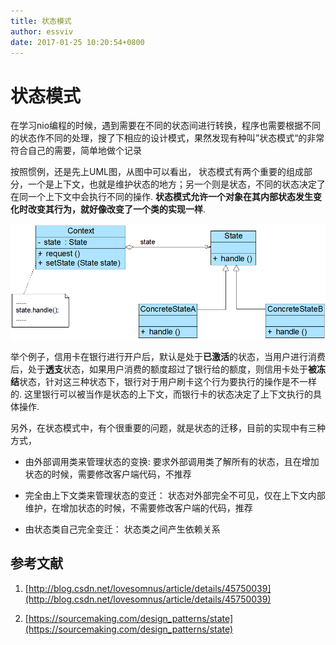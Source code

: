 ```yaml
---
title: 状态模式
author: essviv
date: 2017-01-25 10:20:54+0800
---
```


# 状态模式

在学习nio编程的时候，遇到需要在不同的状态间进行转换，程序也需要根据不同的状态作不同的处理，搜了下相应的设计模式，果然发现有种叫”状态模式“的非常符合自己的需要，简单地做个记录

 

按照惯例，还是先上UML图，从图中可以看出， 状态模式有两个重要的组成部分，一个是上下文，也就是维护状态的地方；另一个则是状态，不同的状态决定了在同一个上下文中会执行不同的操作. **状态模式允许一个对象在其内部状态发生变化时改变其行为，就好像改变了一个类的实现一样**.

![state-pattern](https://github.com/Essviv/images/blob/master/state.jpg?raw=true)

举个例子，信用卡在银行进行开户后，默认是处于**已激活**的状态，当用户进行消费后，处于**透支**状态，如果用户消费的额度超过了银行给的额度，则信用卡处于**被冻结**状态，针对这三种状态下，银行对于用户刷卡这个行为要执行的操作是不一样的. 这里银行可以被当作是状态的上下文，而银行卡的状态决定了上下文执行的具体操作. 


另外，在状态模式中，有个很重要的问题，就是状态的迁移，目前的实现中有三种方式，

* 由外部调用类来管理状态的变换: 要求外部调用类了解所有的状态，且在增加状态的时候，需要修改客户端代码，不推荐

* 完全由上下文类来管理状态的变迁： 状态对外部完全不可见，仅在上下文内部维护，在增加状态的时候，不需要修改客户端的代码，推荐

* 由状态类自己完全变迁： 状态类之间产生依赖关系

## 参考文献

1. [http://blog.csdn.net/lovesomnus/article/details/45750039](http://blog.csdn.net/lovesomnus/article/details/45750039)

2. [https://sourcemaking.com/design_patterns/state](https://sourcemaking.com/design_patterns/state)